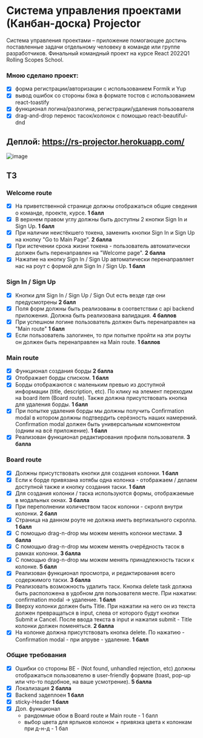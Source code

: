 # Система управления проектами (Канбан-доска) Projector
Система управления проектами – приложение помогающее достичь поставленные задачи отдельному человеку в команде или группе разработчиков.
Финальный командный проект на курсе React 2022Q1 Rolling Scopes School.

### Мною сделано проект:
- [x] форма регистрации/авторизации с использованием Formik и Yup
- [x] вывод ошибок со стороны бэка в формате тостов с использованием react-toastify
- [x] функционал логина/разлогина, регистрации/удаления пользователя 
- [x] drag-and-drop перенос тасок/колонок с помощью react-beautiful-dnd

## Деплой: https://rs-projector.herokuapp.com/
![image](https://user-images.githubusercontent.com/62184992/176704967-58268821-0d4d-4abb-b9f2-e2db285fa561.png)


## ТЗ

### Welcome route
- [x] На приветственной странице должны отображаться общие сведения о команде, проекте, курсе. **1 балл**
- [x] В верхнем правом углу должны быть доступны 2 кнопки Sign In и Sign Up. **1 балл**
- [x] При наличии неистёкшего токена, заменить кнопки Sign In и Sign Up на кнопку "Go to Main Page". **2 балла**
- [x] При истечении срока жизни токена - пользователь автоматически должен быть перенаправлен на "Welcome page". **2 балла**
- [x] Нажатие на кнопку Sign In / Sign Up автоматически перенаправляет нас на роут с формой для Sign In / Sign Up. **1 балл**

### Sign In / Sign Up 
- [x] Кнопки для Sign In / Sign Up / Sign Out есть везде где они предусмотрены **2 балл**
- [x] Поля форм должны быть реализованы в соответствии с api backend приложения. Должна быть реализована валидация. **4 баллов**
- [x] При успешном логине пользователь должен быть перенаправлен на "Main route" **1 балл**
- [x] Если пользователь залогинен, то при попытке пройти на эти роуты он должен быть перенаправлен на Main route. **1 баллов**

### Main route 
- [x] Функционал создания борды **2 балла**
- [x] Отображает борды списком. **1 балл**
- [x] Борды отображаются с маленьким превью из доступной информации (title, description, etc). По клику на элемент переходим на board item (Board route). Также должна присутствовать кнопка для удаления борды.  **1 балл**
- [x] При попытке удаления борды мы должны получить Confirmation modal в котором должны подтвердить серёзность наших намерений. Confirmation modal должен быть универсальным компонентом (одним на всё приложение).  **1 балл**
- [x] Реализован функционал редактирования профиля пользователя.  **3 балла**

### Board route
- [x] Должны присутствовать кнопки для создания колонки.   **1 балл**
- [x] Если к борде привязана хотябы одна колонка - отображаем / делаем доступной также и кнопку создания таски.   **1 балл**
- [x] Для создания колонки / таска используются формы, отображаемые в модальных окнах.   **3 балла**
- [x] При переполнении количеством тасок колонки - скролл внутри колонки. **2 балл**
- [x] Страница на данном роуте не должна иметь вертикального скролла.  **1 балл**
- [x] С помощью drag-n-drop мы можем менять колонки местами.  **3 балла**
- [x] С помощью drag-n-drop мы можем менять очерёдность тасок в рамках колонки.  **3 балла**
- [x] С помощью drag-n-drop мы можем менять принадлежность таски к колонке.  **5 балл**
- [x] Реализован функционал просмотра, и редактирования всего содержимого таски. **3 балла**
- [x] Реализовать возможность удалить таск. Кнопка delete task должна быть расположена в удобном для пользователя месте. При нажатии: confirmation modal -> удаление.  **1 балл**
- [x] Вверху колонки должен быть Title. При нажатии на него он из текста должен превращаться в input, слева от которого будут кнопки Submit и Cancel. После ввода текста в input и нажатия submit - Title колонки должен поменяться.   **2 балла**
- [x] На колонке должна присутствовать кнопка delete. По нажатию - Confirmation modal - при апруве - удаление. **1 балл**

### Общие требования 
- [x] Ошибки со стороны BE - (Not found, unhandled rejection, etc) должны отображаться пользователю в user-friendly формате (toast, pop-up или что-то подобное, на ваше усмотрение). **5 балла**
- [x] Локализация **2 балла**
- [x] Backend задеплоен **1 балл**
- [x] sticky-Header  **1 балл**
- [x] Доп. функционал 
   - рандомные обои в Board route и Main route - 1 балл
   - выбор цвета для ярлыков колонок + привязка цвета к колонкам при д-н-д   - 1 бал

